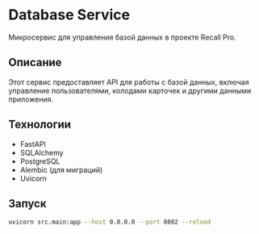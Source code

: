 # Database Service

Микросервис для управления базой данных в проекте Recall Pro.

## Описание

Этот сервис предоставляет API для работы с базой данных, включая управление пользователями, колодами карточек и другими данными приложения.

## Технологии

- FastAPI
- SQLAlchemy
- PostgreSQL
- Alembic (для миграций)
- Uvicorn

## Запуск

```bash
uvicorn src.main:app --host 0.0.0.0 --port 8002 --reload
``` 
